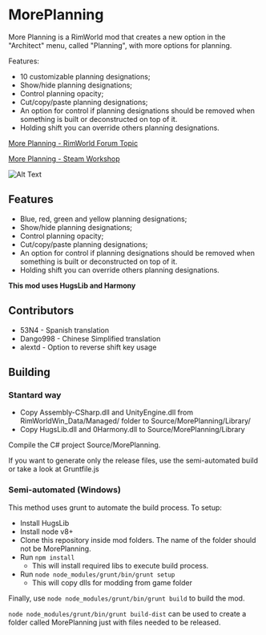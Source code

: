 # MorePlanning

More Planning is a RimWorld mod that creates a new option in the "Architect" menu, called "Planning", with more options for planning.
                                     
Features:
- 10 customizable planning designations;
- Show/hide planning designations;
- Control planning opacity;
- Cut/copy/paste planning designations;
- An option for control if planning designations should be removed when something is built or deconstructed on top of it.
- Holding shift you can override others planning designations.

[More Planning - RimWorld Forum Topic](https://ludeon.com/forums/index.php?topic=31045.0)

[More Planning - Steam Workshop](http://steamcommunity.com/sharedfiles/filedetails/?id=881100382)

![Alt Text](https://raw.githubusercontent.com/alandariva/RimworldMorePlanning/master/doc/screen.png)

## Features
- Blue, red, green and yellow planning designations;
- Show/hide planning designations;
- Control planning opacity;
- Cut/copy/paste planning designations;
- An option for control if planning designations should be removed when something is built or deconstructed on top of it.
- Holding shift you can override others planning designations.

**This mod uses HugsLib and Harmony**

## Contributors
- 53N4 - Spanish translation
- Dango998 - Chinese Simplified translation
- alextd - Option to reverse shift key usage

## Building

### Stantard way

- Copy Assembly-CSharp.dll and UnityEngine.dll from RimWorldWin_Data/Managed/ folder to Source/MorePlanning/Library/
- Copy HugsLib.dll and 0Harmony.dll to Source/MorePlanning/Library

Compile the C# project Source/MorePlanning.

If you want to generate only the release files, use the semi-automated build or take a look at Gruntfile.js

### Semi-automated (Windows)

This method uses grunt to automate the build process. To setup:

- Install HugsLib
- Install node v8+
- Clone this repository inside mod folders. The name of the folder should not be MorePlanning.
- Run `npm install`
  - This will install required libs to execute build process.
- Run `node node_modules/grunt/bin/grunt setup`
  - This will copy dlls for modding from game folder

Finally, use `node node_modules/grunt/bin/grunt build` to build the mod.

`node node_modules/grunt/bin/grunt build-dist` can be used to create a folder called MorePlanning just with files needed to be released.
